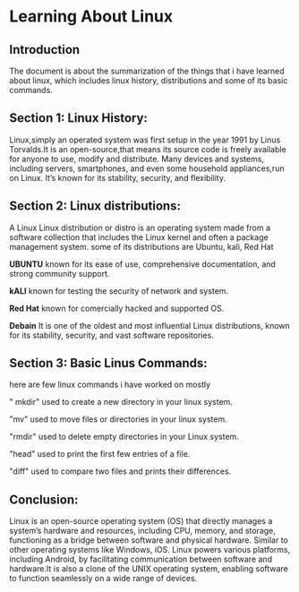 # Learning About Linux

## Introduction
  The document is about  the summarization of the things that i have learned about linux, which includes linux history, distributions and some of its basic commands.

## Section 1: Linux History:
   Linux,simply an operated system was first setup in the year 1991 by Linus Torvalds.It is an open-source,that means its source code is freely available for anyone to use, modify and distribute.
   Many devices and systems, including servers, smartphones, and even some household appliances,run on Linux. It’s known for its stability, security, and flexibility.
   

## Section 2: Linux distributions:
   A Linux Linux distribution or distro is an operating system made from a software collection that includes the Linux kernel and often a package management system. 
   some of its distributions are Ubuntu, kali, Red Hat
   
 **UBUNTU**  known for its ease of use, comprehensive documentation, and strong community support.
 
 **kALI**  known for testing the security of network and system.
 
 **Red Hat** known for comercially hacked and supported OS. 
 
 **Debain**  It is one of the oldest and most influential Linux distributions, known for its stability, security, and vast software repositories.
 

## Section 3: Basic Linus Commands:
   here are few linux commands i have worked on mostly 
   
 " mkdir" used to create a new directory in your linux system.
 
 "mv" used to move files or directories in your linux system.
 
 "rmdir" used to delete empty directories in your Linux system.

 "head" used to print the first few entries of a file.

 "diff" used to compare two files and prints their differences.

## Conclusion:
   Linux is an open-source operating system (OS) that directly manages a system’s hardware and resources, including CPU, memory, and storage, 
  functioning as a bridge between software and physical hardware. Similar to other operating systems like Windows, iOS. Linux powers various platforms, 
  including Android, by facilitating communication between software and hardware.It is also a clone of the UNIX operating system, enabling software to function seamlessly on a wide range of devices.
